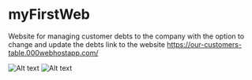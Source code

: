 # myFirstWeb
Website for managing customer debts to the company with the option to change and update the debts
link to the website
https://our-customers-table.000webhostapp.com/



![Alt text](https://raw.githubusercontent.com/inaveh/myFirstWeb/master/p(1).jpg)
![Alt text](https://raw.githubusercontent.com/inaveh/myFirstWeb/master/p(2).jpg)
